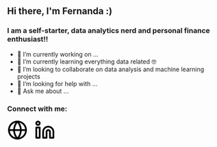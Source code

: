 ## Hi there, I'm Fernanda :)

### I am a self-starter, data analytics nerd and personal finance enthusiast!!

- 🔭 I’m currently working on ...
- 🌱 I’m currently learning everything data related 🤓
- 👯 I’m looking to collaborate on data analysis and machine learning projects
- 🤔 I’m looking for help with ...
- 💬 Ask me about ...


### Connect with me:

[![website](./img/globe-light.svg)](mailto:fernandaluft@gmail.com)
&nbsp;&nbsp;
[![website](./img/linkedin-light.svg)](https://www.linkedin.com/in/fernanda-luft/)
&nbsp;&nbsp;


